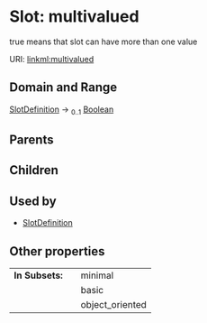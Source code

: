 
# Slot: multivalued


true means that slot can have more than one value

URI: [linkml:multivalued](https://w3id.org/linkml/multivalued)


## Domain and Range

[SlotDefinition](SlotDefinition.md) &#8594;  <sub>0..1</sub> [Boolean](Boolean.md)

## Parents


## Children


## Used by

 * [SlotDefinition](SlotDefinition.md)

## Other properties

|  |  |  |
| --- | --- | --- |
| **In Subsets:** | | minimal |
|  | | basic |
|  | | object_oriented |

